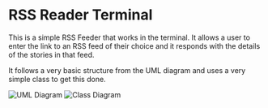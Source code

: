 # RSS Reader Terminal
This is a simple RSS Feeder that works in the terminal. It allows a user to enter the link to an RSS feed of their choice and it responds with the details of the stories in that feed. 

It follows a very basic structure from the UML diagram and uses a very simple class to get this done. 

![UML Diagram]()
![Class Diagram]()
